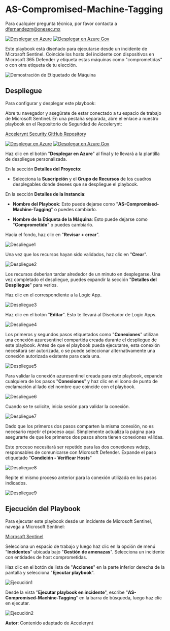 # AS-Compromised-Machine-Tagging


Para cualquier pregunta técnica, por favor contacta a dfernandezm@onesec.mx

[![Desplegar en Azure](https://aka.ms/deploytoazurebutton)](https://portal.azure.com/#create/Microsoft.Template/uri/https%3A%2F%2Fraw.githubusercontent.com%2FAzure%2FAzure-Sentinel%2Fmaster%2FPlaybooks%2FAS-Compromised-Machine-Tagging%2Fazuredeploy.json)
[![Desplegar en Azure Gov](https://aka.ms/deploytoazuregovbutton)](https://portal.azure.us/#create/Microsoft.Template/uri/https%3A%2F%2Fraw.githubusercontent.com%2FAzure%2FAzure-Sentinel%2Fmaster%2FPlaybooks%2FAS-Compromised-Machine-Tagging%2Fazuredeploy.json)

Este playbook está diseñado para ejecutarse desde un incidente de Microsoft Sentinel. Coincide los hosts del incidente con dispositivos en Microsoft 365 Defender y etiqueta estas máquinas como "comprometidas" o con otra etiqueta de tu elección.

![Demostración de Etiquetado de Máquina](Images/MachineTagging_Demo.png)

## Despliegue

Para configurar y desplegar este playbook:

Abre tu navegador y asegúrate de estar conectado a tu espacio de trabajo de Microsoft Sentinel. En una pestaña separada, abre el enlace a nuestro playbook en el Repositorio de Seguridad de Accelerynt:

[Accelerynt Security GitHub Repository](https://github.com/Accelerynt-Security/AS-Compromised-Machine-Tagging)

[![Desplegar en Azure](https://aka.ms/deploytoazurebutton)](https://portal.azure.com/#create/Microsoft.Template/uri/https%3A%2F%2Fraw.githubusercontent.com%2FAzure%2FAzure-Sentinel%2Fmaster%2FPlaybooks%2FAS-Compromised-Machine-Tagging%2Fazuredeploy.json)
[![Desplegar en Azure Gov](https://aka.ms/deploytoazuregovbutton)](https://portal.azure.us/#create/Microsoft.Template/uri/https%3A%2F%2Fraw.githubusercontent.com%2FAzure%2FAzure-Sentinel%2Fmaster%2FPlaybooks%2FAS-Compromised-Machine-Tagging%2Fazuredeploy.json)

Haz clic en el botón "**Desplegar en Azure**" al final y te llevará a la plantilla de despliegue personalizada.

En la sección **Detalles del Proyecto**:

* Selecciona la **Suscripción** y el **Grupo de Recursos** de los cuadros desplegables donde desees que se despliegue el playbook.

En la sección **Detalles de la Instancia**:

* **Nombre del Playbook**: Esto puede dejarse como "**AS-Compromised-Machine-Tagging**" o puedes cambiarlo.

* **Nombre de la Etiqueta de la Máquina**: Esto puede dejarse como "**Comprometido**" o puedes cambiarlo.

Hacia el fondo, haz clic en "**Revisar + crear**".

![Despliegue1](Images/MachineTagging_Deploy_1.png)

Una vez que los recursos hayan sido validados, haz clic en "**Crear**".

![Despliegue2](Images/MachineTagging_Deploy_2.png)

Los recursos deberían tardar alrededor de un minuto en desplegarse. Una vez completado el despliegue, puedes expandir la sección "**Detalles del Despliegue**" para verlos.

Haz clic en el correspondiente a la Logic App.

![Despliegue3](Images/MachineTagging_Deploy_3.png)

Haz clic en el botón "**Editar**". Esto te llevará al Diseñador de Logic Apps.

![Despliegue4](Images/MachineTagging_Deploy_4.png)

Los primeros y segundos pasos etiquetados como "**Conexiones**" utilizan una conexión azuresentinel compartida creada durante el despliegue de este playbook. Antes de que el playbook pueda ejecutarse, esta conexión necesitará ser autorizada, o se puede seleccionar alternativamente una conexión autorizada existente para cada una.

![Despliegue5](Images/MachineTagging_Deploy_5.png)

Para validar la conexión azuresentinel creada para este playbook, expande cualquiera de los pasos "**Conexiones**" y haz clic en el icono de punto de exclamación al lado del nombre que coincide con el playbook.

![Despliegue6](Images/MachineTagging_Deploy_6.png)

Cuando se te solicite, inicia sesión para validar la conexión.

![Despliegue7](Images/MachineTagging_Deploy_7.png)

Dado que los primeros dos pasos comparten la misma conexión, no es necesario repetir el proceso aquí. Simplemente actualiza la página para asegurarte de que los primeros dos pasos ahora tienen conexiones válidas.

Este proceso necesitará ser repetido para las dos conexiones wdatp, responsables de comunicarse con Microsoft Defender. Expande el paso etiquetado "**Condición - Verificar Hosts**"

![Despliegue8](Images/MachineTagging_Deploy_8.png)

Repite el mismo proceso anterior para la conexión utilizada en los pasos indicados.

![Despliegue9](Images/MachineTagging_Deploy_9.png)

## Ejecución del Playbook

Para ejecutar este playbook desde un incidente de Microsoft Sentinel, navega a Microsoft Sentinel:

[Microsoft Sentinel](https://portal.azure.com/#view/HubsExtension/BrowseResource/resourceType/microsoft.securityinsightsarg%2Fsentinel)

Selecciona un espacio de trabajo y luego haz clic en la opción de menú "**Incidentes**" ubicada bajo "**Gestión de amenazas**". Selecciona un incidente con entidades de host comprometidas.

Haz clic en el botón de lista de "**Acciones**" en la parte inferior derecha de la pantalla y selecciona "**Ejecutar playbook**".

![Ejecución1](Images/MachineTagging_Run_1.png)

Desde la vista "**Ejecutar playbook en incidente**", escribe "**AS-Compromised-Machine-Tagging**" en la barra de búsqueda, luego haz clic en ejecutar.

![Ejecución2](Images/MachineTagging_Run_2.png)

**Autor**: Contenido adaptado de Accelerynt